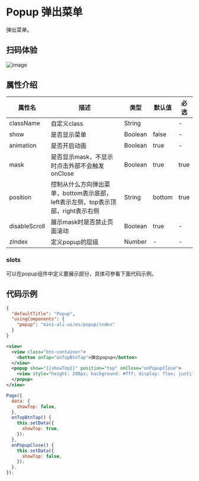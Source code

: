 # Popup 弹出菜单

弹出菜单。

## 扫码体验

![image](http://mdn.alipayobjects.com/afts/img/A*ATcjRKr8C5AAAAAAAAAAAABkAa8wAA/original?bz=openpt_doc&t=i6VQeJ7lemdBInJkDOPs5QAAAABkMK8AAAAA)



## 属性介绍


| 属性名 | 描述 | 类型 | 默认值 | 必选 |
| ---- | ---- | ---- | ---- | ---- |
| className | 自定义class | String | | - |
| show | 是否显示菜单 | Boolean | false | - |
| animation | 是否开启动画 | Boolean | true | - |
| mask | 是否显示mask，不显示时点击外部不会触发onClose | Boolean| true | true |
| position | 控制从什么方向弹出菜单，bottom表示底部，left表示左侧，top表示顶部，right表示右侧 | String | bottom | true |
| disableScroll | 展示mask时是否禁止页面滚动 | Boolean | true | - |
| zIndex | 定义popup的层级 | Number | - | - |

### slots

可以在popup组件中定义要展示部分，具体可参看下面代码示例。

## 代码示例

```json
{
  "defaultTitle": "Popup",
  "usingComponents": {
    "popup": "mini-ali-ui/es/popup/index"
  }
}
```

```xml
<view>
  <view class="btn-container">
    <button onTap="onTopBtnTap">弹出popup</button>
  </view>
  <popup show="{{showTop}}" position="top" onClose="onPopupClose">
    <view style="height: 200px; background: #fff; display: flex; justify-content: center; align-items: center;">hello world</view>
  </popup>
</view>
```

```javascript
Page({
  data: {
    showTop: false,
  },
  onTopBtnTap() {
    this.setData({
      showTop: true,
    });
  },
  onPopupClose() {
    this.setData({
      showTop: false,
    });
  },
});
```
